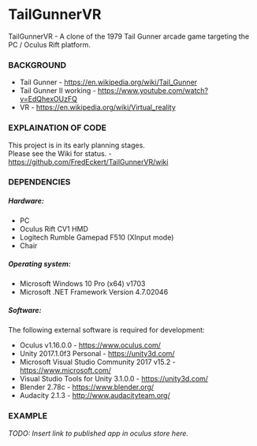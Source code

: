 # TailGunnerVR


TailGunnerVR - A clone of the 1979 Tail Gunner arcade game targeting the PC / Oculus Rift platform.

### BACKGROUND

+ Tail Gunner - https://en.wikipedia.org/wiki/Tail_Gunner
+ Tail Gunner II working - https://www.youtube.com/watch?v=EdQhexOUzFQ
+ VR - https://en.wikipedia.org/wiki/Virtual_reality


### EXPLAINATION OF CODE

<!-- TODO: An explaination of the code can be found on the following blog posts: -->
This project is in its early planning stages.  
Please see the Wiki for status. - https://github.com/FredEckert/TailGunnerVR/wiki

### DEPENDENCIES

##### Hardware:
- PC
- Oculus Rift CV1 HMD
- Logitech Rumble Gamepad F510 (XInput mode)
- Chair

##### Operating system:
- Microsoft Windows 10 Pro (x64) v1703
- Microsoft .NET Framework Version 4.7.02046

##### Software:
The following external software is required for development:
- Oculus v1.16.0.0 - https://www.oculus.com/
- Unity 2017.1.0f3 Personal - https://unity3d.com/
- Microsoft Visual Studio Community 2017 v15.2 - https://www.microsoft.com/
- Visual Studio Tools for Unity 3.1.0.0 - https://unity3d.com/
- Blender 2.78c - https://www.blender.org/
- Audacity 2.1.3 - http://www.audacityteam.org/

### EXAMPLE

*TODO: Insert link to published app in oculus store here.*

